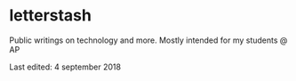 # letterstash
Public writings on technology and more. Mostly intended for my students @ AP

Last edited: 4 september 2018
